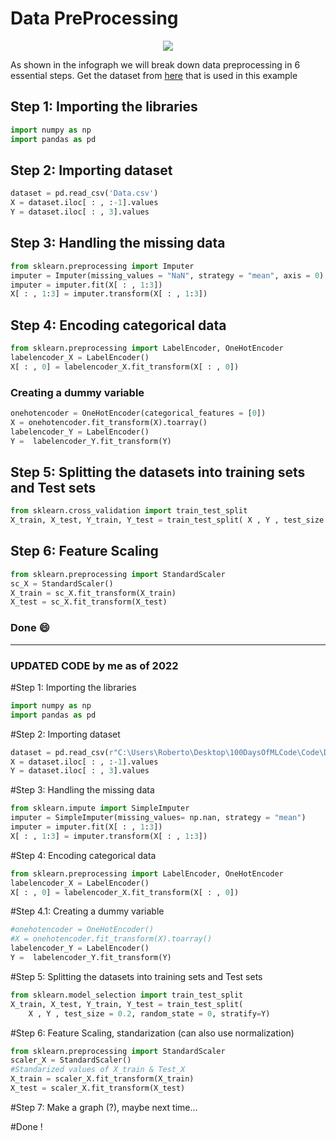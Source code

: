 # Data PreProcessing
<p align="center">
  <img src="https://github.com/Avik-Jain/100-Days-Of-ML-Code/blob/master/Info-graphs/Day%201.jpg">
</p>

As shown in the infograph we will break down data preprocessing in 6 essential steps.
Get the dataset from [here](https://github.com/Avik-Jain/100-Days-Of-ML-Code/tree/master/datasets) that is used in this example

## Step 1: Importing the libraries
```Python
import numpy as np
import pandas as pd
```
## Step 2: Importing dataset
```python
dataset = pd.read_csv('Data.csv')
X = dataset.iloc[ : , :-1].values
Y = dataset.iloc[ : , 3].values
```
## Step 3: Handling the missing data
```python
from sklearn.preprocessing import Imputer
imputer = Imputer(missing_values = "NaN", strategy = "mean", axis = 0)
imputer = imputer.fit(X[ : , 1:3])
X[ : , 1:3] = imputer.transform(X[ : , 1:3])
```
## Step 4: Encoding categorical data
```python
from sklearn.preprocessing import LabelEncoder, OneHotEncoder
labelencoder_X = LabelEncoder()
X[ : , 0] = labelencoder_X.fit_transform(X[ : , 0])
```
### Creating a dummy variable
```python
onehotencoder = OneHotEncoder(categorical_features = [0])
X = onehotencoder.fit_transform(X).toarray()
labelencoder_Y = LabelEncoder()
Y =  labelencoder_Y.fit_transform(Y)
```
## Step 5: Splitting the datasets into training sets and Test sets 
```python
from sklearn.cross_validation import train_test_split
X_train, X_test, Y_train, Y_test = train_test_split( X , Y , test_size = 0.2, random_state = 0)
```

## Step 6: Feature Scaling
```python
from sklearn.preprocessing import StandardScaler
sc_X = StandardScaler()
X_train = sc_X.fit_transform(X_train)
X_test = sc_X.fit_transform(X_test)
```
### Done :smile:

***
### UPDATED CODE by me as of 2022

#Step 1: Importing the libraries
```Python
import numpy as np
import pandas as pd
```

#Step 2: Importing dataset
```Python
dataset = pd.read_csv(r"C:\Users\Roberto\Desktop\100DaysOfMLCode\Code\Day_1\src\Data.csv")
X = dataset.iloc[ : , :-1].values
Y = dataset.iloc[ : , 3].values
```

#Step 3: Handling the missing data
```Python
from sklearn.impute import SimpleImputer
imputer = SimpleImputer(missing_values= np.nan, strategy = "mean")
imputer = imputer.fit(X[ : , 1:3])
X[ : , 1:3] = imputer.transform(X[ : , 1:3])
```


#Step 4: Encoding categorical data
```Python
from sklearn.preprocessing import LabelEncoder, OneHotEncoder
labelencoder_X = LabelEncoder()
X[ : , 0] = labelencoder_X.fit_transform(X[ : , 0])
```

#Step 4.1: Creating a dummy variable
```Python
#onehotencoder = OneHotEncoder()
#X = onehotencoder.fit_transform(X).toarray()
labelencoder_Y = LabelEncoder()
Y =  labelencoder_Y.fit_transform(Y)
```

#Step 5: Splitting the datasets into training sets and Test sets
```Python
from sklearn.model_selection import train_test_split
X_train, X_test, Y_train, Y_test = train_test_split( 
    X , Y , test_size = 0.2, random_state = 0, stratify=Y)
```

#Step 6: Feature Scaling, standarization (can also use normalization)
```Python
from sklearn.preprocessing import StandardScaler
scaler_X = StandardScaler()
#Standarized values of X_train & Test_X
X_train = scaler_X.fit_transform(X_train)
X_test = scaler_X.fit_transform(X_test)
```
#Step 7: Make a graph (?), maybe next time...

#Done !
